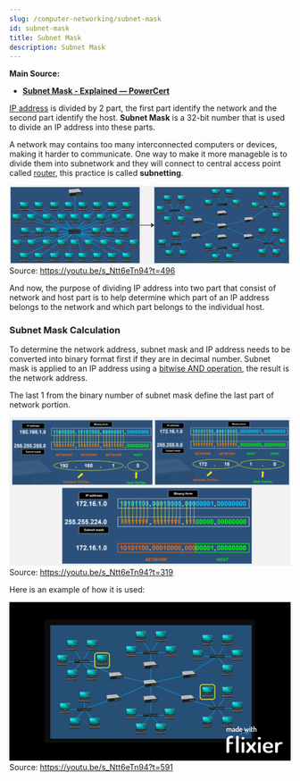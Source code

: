 ```yaml
---
slug: /computer-networking/subnet-mask
id: subnet-mask
title: Subnet Mask
description: Subnet Mask
---
```


**Main Source:**

- **[Subnet Mask - Explained — PowerCert](https://youtu.be/s_Ntt6eTn94)**

[IP address](/computer-networking/ip-address) is divided by 2 part, the first part identify the network and the second part identify the host. **Subnet Mask** is a 32-bit number that is used to divide an IP address into these parts.

A network may contains too many interconnected computers or devices, making it harder to communicate. One way to make it more manageble is to divide them into subnetwork and they will connect to central access point called [router](/computer-networking/router), this practice is called **subnetting**.

![A complex network become a simpler subnetwork](./subnetting.png)  
Source: https://youtu.be/s_Ntt6eTn94?t=496

And now, the purpose of dividing IP address into two part that consist of network and host part is to help determine which part of an IP address belongs to the network and which part belongs to the individual host.

### Subnet Mask Calculation

To determine the network address, subnet mask and IP address needs to be converted into binary format first if they are in decimal number. Subnet mask is applied to an IP address using a [bitwise AND operation](/computer-and-programming-fundamentals/bitwise-operation#and), the result is the network address.

The last 1 from the binary number of subnet mask define the last part of network portion.

![Example of network address calculation](./subnet-mask-calculation.png)  
Source: https://youtu.be/s_Ntt6eTn94?t=319

Here is an example of how it is used:

![Example of routing between subnetwork](./subnetting-example.gif)  
Source: https://youtu.be/s_Ntt6eTn94?t=591
